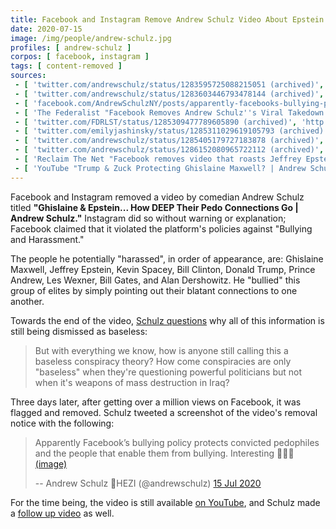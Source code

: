 ```yaml
---
title: Facebook and Instagram Remove Andrew Schulz Video About Epstein Connections
date: 2020-07-15
image: /img/people/andrew-schulz.jpg
profiles: [ andrew-schulz ]
corpos: [ facebook, instagram ]
tags: [ content-removed ]
sources:
 - [ 'twitter.com/andrewschulz/status/1283595725088215051 (archived)', 'http://archive.is/ovlQL' ]
 - [ 'twitter.com/andrewschulz/status/1283603446793478144 (archived)', 'http://archive.is/jh2Ni' ]
 - [ 'facebook.com/AndrewSchulzNY/posts/apparently-facebooks-bullying-police-protects-convicted-pedophiles-and-their-ena/10158208524520861/ (archived)', 'http://archive.is/ODuBM' ]
 - [ 'The Federalist "Facebook Removes Andrew Schulz''s Viral Takedown Of Jeffrey Epstein For ''Bullying And Harassment''" by Emily Jashinsky (20 Jul 2020)', 'http://archive.is/xJB4S' ]
 - [ 'twitter.com/FDRLST/status/1285309477789605890 (archived)', 'http://archive.is/Fu3rJ' ]
 - [ 'twitter.com/emilyjashinsky/status/1285311029619105793 (archived)', 'http://archive.vn/9uQsV' ]
 - [ 'twitter.com/andrewschulz/status/1285405179727183878 (archived)', 'http://archive.is/E5pR5' ]
 - [ 'twitter.com/andrewschulz/status/1286152080965722112 (archived)', 'http://archive.is/IYFV8' ]
 - [ 'Reclaim The Net "Facebook removes video that roasts Jeffrey Epstein and Ghislaine Maxwell" by Cindy Harper (21 Jul 2020)', 'http://archive.is/r4CYi' ]
 - [ 'YouTube "Trump & Zuck Protecting Ghislaine Maxwell? | Andrew Schulz" by The Andrew Schulz (25 Jul 2020)', 'https://www.youtube.com/watch?v=UqPjaj-UbTo' ]
---
```


Facebook and Instagram removed a video by comedian Andrew Schulz titled
**"Ghislaine & Epstein... How DEEP Their Pedo Connections Go | Andrew
Schulz."** Instagram did so without warning or explanation; Facebook claimed
that it violated the platform's policies against "Bullying and Harassment."

The people he potentially "harassed", in order of appearance, are: Ghislaine
Maxwell, Jeffrey Epstein, Kevin Spacey, Bill Clinton, Donald Trump, Prince
Andrew, Les Wexner, Bill Gates, and Alan Dershowitz. He "bullied" this group of
elites by simply pointing out their blatant connections to one another.

Towards the end of the video, [Schulz questions](https://youtu.be/hBaObOJ2Jbg?t=290)
why all of this information is still being dismissed as baseless:
> But with everything we know, how is anyone still calling this a baseless
> conspiracy theory? How come conspiracies are only "baseless" when they're
> questioning powerful politicians but not when it's weapons of mass
> destruction in Iraq?

Three days later, after getting over a million views on Facebook, it was
flagged and removed. Schulz tweeted a screenshot of the video's removal notice
with the following:
> Apparently Facebook’s bullying policy protects convicted pedophiles and the
> people that enable them from bullying. Interesting 🤔🤔🤔
> [(image)](notice.jpg)
>
> -- Andrew Schulz  👑HEZI (@andrewschulz) [15 Jul 2020](http://archive.is/jh2Ni)

For the time being, the video is still available [on
YouTube](https://www.youtube.com/watch?v=hBaObOJ2Jbg), and Schulz made a [follow
up video](https://www.youtube.com/watch?v=UqPjaj-UbTo) as well.
